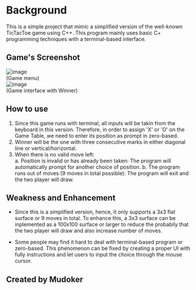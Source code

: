 # Background
This is a simple project that mimic a simplified version of the well-known TicTacToe game using C++. This program mainly uses basic C+ programming techniques with a terminal-based interface.

## Game's Screenshot
  ![image](https://user-images.githubusercontent.com/95454901/194686898-b51367e9-f054-4eed-b6f6-4a3d0f712a17.png)<br />
  (Game menu)<br />
  ![image](https://user-images.githubusercontent.com/95454901/194686933-8d52ffdc-04de-48cd-99f1-849ca5ce24dd.png)<br />
  (Game interface with Winner)<br />

## How to use
  1. Since this game runs with terminal, all inputs will be takin from the keyboard in this version. Therefore, in order to assign 'X' or 'O' on the Game Table, we need to enter its position as prompt in zero-based.
  2. Winner will be the one with three consecutive marks in either diagonal line or vertical/horizontal.
  3. When there is no valid move left:<br />
    a. Position is invalid or has already been taken: The program will automatically prompt for another choice of position.
    b. The program runs out of moves (9 moves in total possible): The program will exit and the two player will draw.
## Weakness and Enhancement

- Since this is a simplified version, hence, it only supports a 3x3 flat surface or 9 moves in total. To enhance this, a 3x3 surface can be inplemented as a 100x100 surface or larger to reduce the probabily that the two player will draw and also increase number of moves.  

- Some people may find it hard to deal with terminal-based program or zero-based. This phenomenon can be fixed by creating a proper UI with fully instructions and let users to input the choice through the mouse cursor.

## Created by Mudoker
